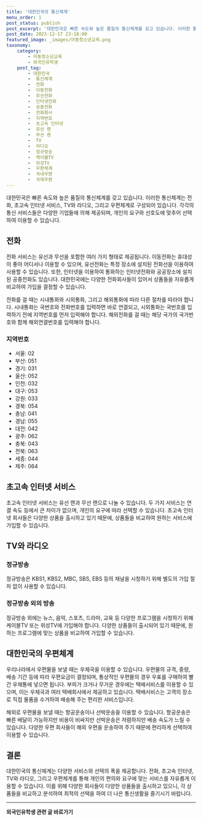 ```yaml
---
title: '대한민국의 통신체계'
menu_order: 1
post_status: publish
post_excerpt: '대한민국은 빠른 속도와 높은 품질의 통신체계를 갖고 있습니다. 이러한 통신체계는 전화, 초고속 인터넷 서비스, TV와 라디오, 그리고 우편체계로 구성되어 있습니다. 각각의 통신 서비스들은 다양한 기업들에 의해 제공되며, 개인의 요구와 선호도에 맞추어 선택하여 이용할 수 있습니다.'
post_date: 2023-12-17 23:18:00
featured_image: _images/아동청소년교육.png
taxonomy:
    category:
        - 아동청소년교육
        - 외국인유학생
    post_tag:
        - 대한민국
        -  통신체계
        -  전화
        -  이동전화
        -  유선전화
        -  인터넷전화
        -  공중전화
        -  전화회사
        -  지역번호
        -  초고속 인터넷
        -  유선 랜
        -  무선 랜
        -  TV
        -  라디오
        -  정규방송
        -  케이블TV
        -  위성TV
        -  우편체계
        -  국내우편
        -  국제우편
---
```



대한민국은 빠른 속도와 높은 품질의 통신체계를 갖고 있습니다. 이러한 통신체계는 전화, 초고속 인터넷 서비스, TV와 라디오, 그리고 우편체계로 구성되어 있습니다. 각각의 통신 서비스들은 다양한 기업들에 의해 제공되며, 개인의 요구와 선호도에 맞추어 선택하여 이용할 수 있습니다.

## 전화

전화 서비스는 유선과 무선을 포함한 여러 가지 형태로 제공됩니다. 이동전화는 휴대성이 좋아 어디서나 이용할 수 있으며, 유선전화는 특정 장소에 설치된 전화선을 이용하여 사용할 수 있습니다. 또한, 인터넷을 이용하여 통화하는 인터넷전화와 공공장소에 설치된 공중전화도 있습니다. 대한민국에는 다양한 전화회사들이 있어서 상품들을 자유롭게 비교하여 가입을 결정할 수 있습니다.

전화를 걸 때는 시내통화와 시외통화, 그리고 해외통화에 따라 다른 절차를 따라야 합니다. 시내통화는 국번호와 전화번호를 입력하면 바로 연결되고, 시외통화는 국번호를 입력하기 전에 지역번호를 먼저 입력해야 합니다. 해외전화를 걸 때는 해당 국가의 국가번호와 함께 해외연결번호를 입력해야 합니다.

### 지역번호
- 서울: 02
- 부산: 051
- 경기: 031
- 울산: 052
- 인천: 032
- 대구: 053
- 강원: 033
- 경북: 054
- 충남: 041
- 경남: 055
- 대전: 042
- 광주: 062
- 충북: 043
- 전북: 063
- 세종: 044
- 제주: 064

## 초고속 인터넷 서비스

초고속 인터넷 서비스는 유선 랜과 무선 랜으로 나눌 수 있습니다. 두 가지 서비스는 연결 속도 등에서 큰 차이가 없으며, 개인의 요구에 따라 선택할 수 있습니다. 초고속 인터넷 회사들은 다양한 상품을 출시하고 있기 때문에, 상품들을 비교하여 원하는 서비스에 가입할 수 있습니다.

## TV와 라디오

### 정규방송
정규방송은 KBS1, KBS2, MBC, SBS, EBS 등의 채널을 시청하기 위해 별도의 가입 절차 없이 사용할 수 있습니다.

### 정규방송 외의 방송
정규방송 외에는 뉴스, 음악, 스포츠, 드라마, 교육 등 다양한 프로그램을 시청하기 위해 케이블TV 또는 위성TV에 가입해야 합니다. 다양한 상품들이 출시되어 있기 때문에, 원하는 프로그램에 맞는 상품을 비교하여 가입할 수 있습니다.

## 대한민국의 우편체계

우리나라에서 우편물을 보낼 때는 우체국을 이용할 수 있습니다. 우편물의 규격, 중량, 배송 기간 등에 따라 우편요금이 결정되며, 통상적인 우편물의 경우 우표를 구매하여 빨간 우체통에 넣으면 됩니다. 부피가 크거나 무거운 경우에는 택배서비스를 이용할 수 있으며, 이는 우체국과 여러 택배회사에서 제공하고 있습니다. 택배서비스는 고객의 장소로 직접 물품을 수거하여 배송해 주는 편리한 서비스입니다.

해외로 우편물을 보낼 때는 항공운송이나 선박운송을 이용할 수 있습니다. 항공운송은 빠른 배달이 가능하지만 비용이 비싸지만 선박운송은 저렴하지만 배송 속도가 느릴 수 있습니다. 다양한 우편 회사들이 해외 우편을 운송하여 주기 때문에 편리하게 선택하여 이용할 수 있습니다.

## 결론

대한민국의 통신체계는 다양한 서비스와 선택의 폭을 제공합니다. 전화, 초고속 인터넷, TV와 라디오, 그리고 우편체계를 통해 개인의 편의와 요구에 맞는 서비스를 자유롭게 이용할 수 있습니다. 이를 위해 다양한 회사들이 다양한 상품들을 출시하고 있으니, 각 상품들을 비교하고 분석하여 최적의 선택을 하여 더 나은 통신생활을 즐기시기 바랍니다.
<!-- wp:separator -->
<hr class="wp-block-separator has-alpha-channel-opacity"/>
<!-- /wp:separator -->

<!-- wp:group {"backgroundColor":"base","layout":{"type":"constrained"}} -->
<div class="wp-block-group has-base-background-color has-background"><!-- wp:paragraph {"align":"center","fontSize":"medium"} -->
<p class="has-text-align-center has-large-font-size"><strong>외국인유학생 관련 글 바로가기</strong></p>
<!-- /wp:paragraph -->


<!-- wp:latest-posts
{"categories":[{"id":34427,"count":19,"description":"","link":"https://uknowlaw.com/category/%ec%99%b8%ea%b5%ad%ec%9d%b8%ec%9c%a0%ed%95%99%ec%83%9d/","name":"외국인유학생","slug":"외국인유학생","taxonomy":"category","parent":0,"meta":[],"_links":{"self":[{"href":"https://uknowlaw.com/wp-json/wp/v2/categories/34427"}],"collection":[{"href":"https://uknowlaw.com/wp-json/wp/v2/categories"}],"about":[{"href":"https://uknowlaw.com/wp-json/wp/v2/taxonomies/category"}],"wp:post_type":[{"href":"https://uknowlaw.com/wp-json/wp/v2/posts?categories=34427"}],"curies":[{"name":"wp","href":"https://api.w.org/{rel}","templated":true}]}}],"postsToShow":100,"excerptLength":28,"postLayout":"grid","columns":2,"featuredImageAlign":"left","featuredImageSizeSlug":"large","fontSize":"small"} /--></div>
<!-- /wp:group -->